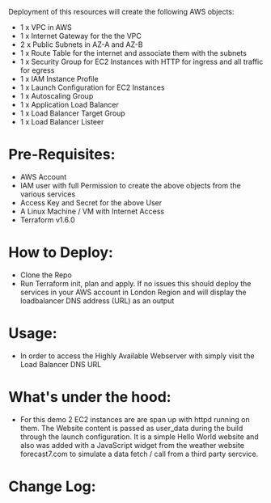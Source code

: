  Deployment of this resources will create the following AWS objects:

- 1 x VPC in AWS
- 1 x Internet Gateway for the the VPC
- 2 x Public Subnets in AZ-A and AZ-B
- 1 x Route Table for the internet and associate them with the subnets
- 1 x Security Group for EC2 Instances with HTTP for ingress and all traffic for egress
- 1 x IAM Instance Profile
- 1 x Launch Configuration for EC2 Instances
- 1 x Autoscaling Group
- 1 x Application Load Balancer
- 1 x Load Balancer Target Group
- 1 x Load Balancer Listeer   

# Pre-Requisites: 

- AWS Account
- IAM user with full Permission to create the above objects from the various services 
- Access Key and Secret for the above User 
- A Linux Machine / VM with Internet Access
- Terraform v1.6.0

# How to Deploy: 

- Clone the Repo 
- Run Terraform init, plan and apply. If no issues this should deploy the services in your AWS account in London Region and will display the loadbalancer DNS address (URL) as an output

# Usage:

- In order to access the Highly Available Webserver with simply visit the Load Balancer DNS URL

# What's under the hood:

- For this demo 2 EC2 instances are are span up with httpd running on them. The Website content is passed as user_data during the build through the launch configuration. It is a simple Hello World website and also was added with a JavaScript widget from the weather website forecast7.com to simulate a data fetch / call from a third party sercvice.

# Change Log:
